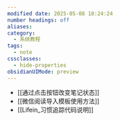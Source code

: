 ```yaml
---
modified date: 2025-05-08 18:24:24
number headings: off
aliases: 
category:
  - 系统教程
tags:
  - note
cssclasses:
  - hide-properties
obsidianUIMode: preview
---
```


- [[通过点击按钮改变笔记状态]]
- [[微信阅读导入模板使用方法]]
- [[Lifein_习惯追踪代码说明]]





